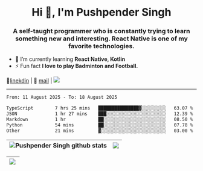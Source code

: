 <h1 align="center">Hi 👋, I'm Pushpender Singh</h1>
<h3 align="center">A self-taught programmer who is constantly trying to learn something new and interesting. React Native is one of my favorite technologies.</h3>

- 🌱 I’m currently learning **React Native, Kotlin**
- ⚡ Fun fact **I love to play Badminton and Football.**

👔[linekdin](https://www.linkedin.com/in/pushpender-singh-240061202/) | 📧 [mail](mailto:pushpendersingh694@gmail.com) | 
<a href="https://github.com/pushpender-singh-ap/pushpender-singh-ap">
    <img src="https://komarev.com/ghpvc/?username=pushpender-singh-ap&style=for-the-badge">
</a>


---

<!--START_SECTION:waka-->

```txt
From: 11 August 2025 - To: 18 August 2025

TypeScript        7 hrs 25 mins   ███████████████▓░░░░░░░░░   63.07 %
JSON              1 hr 27 mins    ███░░░░░░░░░░░░░░░░░░░░░░   12.39 %
Markdown          1 hr            ██░░░░░░░░░░░░░░░░░░░░░░░   08.50 %
Python            54 mins         ██░░░░░░░░░░░░░░░░░░░░░░░   07.78 %
Other             21 mins         ▓░░░░░░░░░░░░░░░░░░░░░░░░   03.00 %
```

<!--END_SECTION:waka-->


| <a><img align="center" src="https://github-readme-stats-iota-ecru-15.vercel.app/api?username=pushpender-singh-ap&show_icons=true&include_all_commits=true&theme=buefy&hide_border=true" alt="Pushpender Singh github stats" /></a> | <a><img align="center" src="https://github-readme-stats-iota-ecru-15.vercel.app/api/top-langs/?username=pushpender-singh-ap&layout=compact&theme=buefy&hide_border=true" /></a> |
| ------------- | ------------- |

| <a> <img align="left" src="https://github-readme-streak-stats.herokuapp.com/?user=pushpender-singh-ap" /></br> </a> |
| ------------- |
